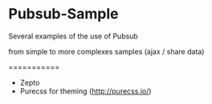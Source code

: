 Pubsub-Sample
=============

Several examples of the use of Pubsub

from simple to more complexes samples (ajax / share data)

===========
- Zepto
- Purecss for theming (http://purecss.io/)
